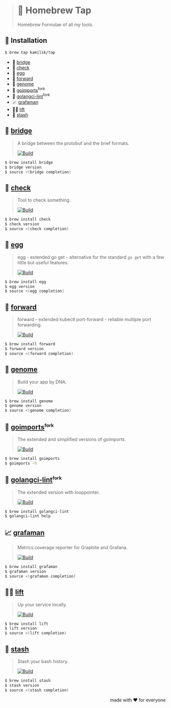> # 🤖 Homebrew Tap
>
> Homebrew Formulae of all my tools.

## 🧩 Installation

```bash
$ brew tap kamilsk/tap
```

- 🌉 [bridge](#-bridge)
- 🔬 [check](#-check)
- 🐣 [egg](#-egg)
- 🎳 [forward](#-forward)
- 🧬 [genome](#-genome)
- 🔧 [goimports](#-goimportsfork)<sup>fork</sup>
- 🔧 [golangci-lint](#-golangci-lintfork)<sup>fork</sup>
- 📈 [grafaman](#-grafaman)
- 🏋️‍♂️ [lift](#-lift)
- 🧺 [stash](#-stash)

## 🌉 [bridge][bridge.promo.page]

> A bridge between the protobuf and the brief formats.
>
> [![Build][bridge.build.icon]][bridge.build.page]

```bash
$ brew install bridge
$ bridge version
$ source <(bridge completion)
```

[bridge.build.page]:        https://travis-ci.com/kamilsk/bridge
[bridge.build.icon]:        https://travis-ci.com/kamilsk/bridge.svg?branch=master
[bridge.promo.page]:        https://github.com/kamilsk/bridge

## 🔬 [check][check.promo.page]

> Tool to check something.
>
> [![Build][check.build.icon]][check.build.page]

```bash
$ brew install check
$ check version
$ source <(check completion)
```

[check.build.page]:         https://travis-ci.com/kamilsk/check
[check.build.icon]:         https://travis-ci.com/kamilsk/check.svg?branch=master
[check.promo.page]:         https://github.com/kamilsk/check

## 🐣 [egg][egg.promo.page]

> egg - extended go get - alternative for the standard `go get` with a few little but useful features.
>
> [![Build][egg.build.icon]][egg.build.page]

```bash
$ brew install egg
$ egg version
$ source <(egg completion)
```

[egg.build.page]:           https://travis-ci.com/kamilsk/egg
[egg.build.icon]:           https://travis-ci.com/kamilsk/egg.svg?branch=master
[egg.promo.page]:           https://github.com/kamilsk/egg

## 🎳 [forward][forward.promo.page]

> forward - extended kubectl port-forward - reliable multiple port forwarding.
>
> [![Build][forward.build.icon]][forward.build.page]

```bash
$ brew install forward
$ forward version
$ source <(forward completion)
```

[forward.build.page]:       https://travis-ci.com/kamilsk/forward
[forward.build.icon]:       https://travis-ci.com/kamilsk/forward.svg?branch=master
[forward.promo.page]:       https://github.com/kamilsk/forward

## 🧬 [genome][genome.promo.page]

> Build your app by DNA.
>
> [![Build][genome.build.icon]][genome.build.page]

```bash
$ brew install genome
$ genome version
$ source <(genome completion)
```

[genome.build.page]:        https://travis-ci.com/kamilsk/genome
[genome.build.icon]:        https://travis-ci.com/kamilsk/genome.svg?branch=master
[genome.promo.page]:        https://github.com/kamilsk/genome

## 🔧 [goimports][goimports.promo.page]<sup><small>fork</small></sup>

> The extended and simplified versions of goimports.
>
> [![Build][goimports.build.icon]][goimports.build.page]

```bash
$ brew install goimports
$ goimports -h
```

[goimports.build.page]:     https://travis-ci.com/kamilsk/go-tools
[goimports.build.icon]:     https://travis-ci.com/kamilsk/go-tools.svg?branch=extended
[goimports.promo.page]:     https://github.com/kamilsk/go-tools/blob/extended/CHANGES.md

## 🔧 [golangci-lint][golangci-lint.promo.page]<sup><small>fork</small></sup>

> The extended version with looppointer.
>
> [![Build][golangci-lint.build.icon]][golangci-lint.build.page]

```bash
$ brew install golangci-lint
$ golangci-lint help
```

[golangci-lint.build.page]: https://travis-ci.com/kamilsk/golangci-lint
[golangci-lint.build.icon]: https://travis-ci.com/kamilsk/golangci-lint.svg?branch=extended
[golangci-lint.promo.page]: https://github.com/kamilsk/golangci-lint/blob/extended/CHANGES.md

## 📈 [grafaman][grafaman.promo.page]

> Metrics coverage reporter for Graphite and Grafana.
>
> [![Build][grafaman.build.icon]][grafaman.build.page]

```bash
$ brew install grafaman
$ grafaman version
$ source <(grafaman completion)
```

[grafaman.build.page]:      https://travis-ci.com/kamilsk/grafaman
[grafaman.build.icon]:      https://travis-ci.com/kamilsk/grafaman.svg?branch=master
[grafaman.promo.page]:      https://github.com/kamilsk/grafaman

## 🏋️‍♂️ [lift][lift.promo.page]

> Up your service locally.
>
> [![Build][lift.build.icon]][lift.build.page]

```bash
$ brew install lift
$ lift version
$ source <(lift completion)
```

[lift.build.page]:          https://travis-ci.com/kamilsk/lift
[lift.build.icon]:          https://travis-ci.com/kamilsk/lift.svg?branch=master
[lift.promo.page]:          https://github.com/kamilsk/lift

## 🧺 [stash][stash.promo.page]

> Stash your bash history.
>
> [![Build][stash.build.icon]][stash.build.page]

```bash
$ brew install stash
$ stash version
$ source <(stash completion)
```

[stash.build.page]:         https://travis-ci.com/kamilsk/stash
[stash.build.icon]:         https://travis-ci.com/kamilsk/stash.svg?branch=master
[stash.promo.page]:         https://github.com/kamilsk/stash

<p align="right">made with ❤️ for everyone</p>
